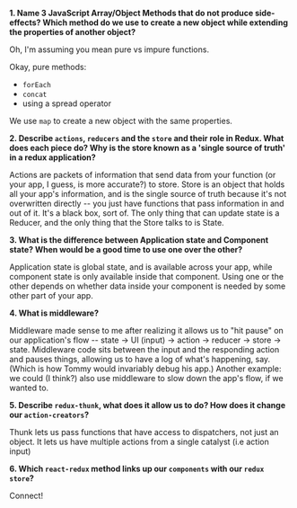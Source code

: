 **1.  Name 3 JavaScript Array/Object Methods that do not produce side-effects? Which method do we use to create a new object while extending the properties of another object?**

Oh, I'm assuming you mean pure vs impure functions. 

Okay, pure methods:

- `forEach` 
- `concat` 
- using a spread operator

We use `map` to create a new object with the same properties.

**2.  Describe `actions`, `reducers` and the `store` and their role in Redux. What does each piece do? Why is the store known as a 'single source of truth' in a redux application?**

Actions are packets of information that send data from your function (or your app, I guess, is more accurate?) to store. Store is an object that holds all your app's information, and is the single source of truth because it's not overwritten directly -- you just have functions that pass information in and out of it. It's a black box, sort of. The only thing that can update state is a Reducer, and the only thing that the Store talks to is State.

**3.  What is the difference between Application state and Component state? When would be a good time to use one over the other?**

Application state is global state, and is available across your app, while component state is only available inside that component. Using one or the other depends on whether data inside your component is needed by some other part of your app.

**4.  What is middleware?**

Middleware made sense to me after realizing it allows us to "hit pause" on our application's flow -- state -> UI (input) -> action -> reducer -> store -> state. Middleware code sits between the input and the responding action and pauses things, allowing us to have a log of what's happening, say. (Which is how Tommy would invariably debug his app.) Another example: we could (I think?) also use middleware to slow down the app's flow, if we wanted to.

**5.  Describe `redux-thunk`, what does it allow us to do? How does it change our `action-creators`?**

Thunk lets us pass functions that have access to dispatchers, not just an object. It lets us have multiple actions from a single catalyst (i.e action input)

**6.  Which `react-redux` method links up our `components` with our `redux store`?**

Connect!

